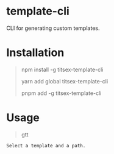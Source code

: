 # template-cli
CLI for generating custom templates.

# Installation
> npm install -g titsex-template-cli
> 
> yarn add global titsex-template-cli
> 
> pnpm add -g titsex-template-cli

# Usage
> gtt
```
Select a template and a path.
```

